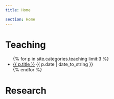 ```yaml
---
title: Home

section: Home
---
```



Teaching
========
<ul>
{% for p in site.categories.teaching limit:3 %}
<li>
	<a href="{{ p.url }}">{{ p.title }}</a>
	<span class="date">{{ p.date | date_to_string }}</span> 
</li>
{% endfor %}
</ul>

Research
========

